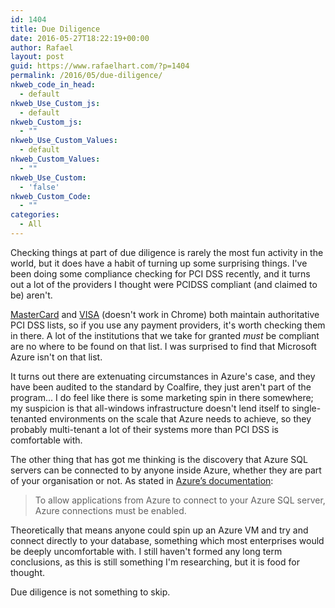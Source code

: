 ```yaml
---
id: 1404
title: Due Diligence
date: 2016-05-27T18:22:19+00:00
author: Rafael
layout: post
guid: https://www.rafaelhart.com/?p=1404
permalink: /2016/05/due-diligence/
nkweb_code_in_head:
  - default
nkweb_Use_Custom_js:
  - default
nkweb_Custom_js:
  - ""
nkweb_Use_Custom_Values:
  - default
nkweb_Custom_Values:
  - ""
nkweb_Use_Custom:
  - 'false'
nkweb_Custom_Code:
  - ""
categories:
  - All
---
```

Checking things at part of due diligence is rarely the most fun activity in the world, but it does have a habit of turning up some surprising things. I've been doing some compliance checking for PCI DSS recently, and it turns out a lot of the providers I thought were PCIDSS compliant (and claimed to be) aren't.

<a href="https://www.mastercard.us/en-us/merchants/safety-security/security-recommendations/service-providers-need-to-know.html">MasterCard</a> and <a href="http://www.visa.com/splisting">VISA</a> (doesn't work in Chrome) both maintain authoritative PCI DSS lists, so if you use any payment providers, it's worth checking them in there. A lot of the institutions that we take for granted <em>must</em> be compliant are no where to be found on that list. I was surprised to find that Microsoft Azure isn't on that list.

It turns out there are extenuating circumstances in Azure's case, and they have been audited to the standard by Coalfire, they just aren't part of the program... I do feel like there is some marketing spin in there somewhere; my suspicion is that all-windows infrastructure doesn't lend itself to single-tenanted environments on the scale that Azure needs to achieve, so they probably multi-tenant a lot of their systems more than PCI DSS is comfortable with.

The other thing that has got me thinking is the discovery that Azure SQL servers can be connected to by anyone inside Azure, whether they are part of your organisation or not. As stated in <a href="https://azure.microsoft.com/en-us/documentation/articles/sql-database-configure-firewall-settings/">Azure’s documentation</a>:
<blockquote>To allow applications from Azure to connect to your Azure SQL server, Azure connections must be enabled.</blockquote>
Theoretically that means anyone could spin up an Azure VM and try and connect directly to your database, something which most enterprises would be deeply uncomfortable with. I still haven't formed any long term conclusions, as this is still something I'm researching, but it is food for thought.

Due diligence is not something to skip.